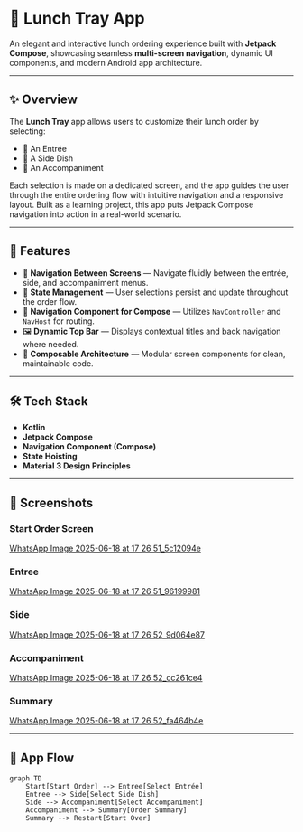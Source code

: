 # 🥗 Lunch Tray App

An elegant and interactive lunch ordering experience built with **Jetpack Compose**, showcasing seamless **multi-screen navigation**, dynamic UI components, and modern Android app architecture.

---

## ✨ Overview

The **Lunch Tray** app allows users to customize their lunch order by selecting:

- 🥘 An Entrée  
- 🍟 A Side Dish  
- 🥤 An Accompaniment  

Each selection is made on a dedicated screen, and the app guides the user through the entire ordering flow with intuitive navigation and a responsive layout. Built as a learning project, this app puts Jetpack Compose navigation into action in a real-world scenario.

---

## 🚀 Features

- 🔁 **Navigation Between Screens** — Navigate fluidly between the entrée, side, and accompaniment menus.
- 🎯 **State Management** — User selections persist and update throughout the order flow.
- 🧭 **Navigation Component for Compose** — Utilizes `NavController` and `NavHost` for routing.
- 🖼️ **Dynamic Top Bar** — Displays contextual titles and back navigation where needed.
- 🧪 **Composable Architecture** — Modular screen components for clean, maintainable code.

---

## 🛠️ Tech Stack

- **Kotlin**
- **Jetpack Compose**
- **Navigation Component (Compose)**
- **State Hoisting**
- **Material 3 Design Principles**

---

## 📸 Screenshots

### Start Order Screen
[WhatsApp Image 2025-06-18 at 17 26 51_5c12094e](https://github.com/user-attachments/assets/d0843eb5-b7c2-4a36-a797-de354069dcd0)

### Entree
[WhatsApp Image 2025-06-18 at 17 26 51_96199981](https://github.com/user-attachments/assets/a37de93f-0d0f-41e3-9224-02f3354dad03)

### Side
[WhatsApp Image 2025-06-18 at 17 26 52_9d064e87](https://github.com/user-attachments/assets/055f3224-15c1-4b7b-9c0f-73b3bbb839d1)

### Accompaniment
[WhatsApp Image 2025-06-18 at 17 26 52_cc261ce4](https://github.com/user-attachments/assets/ce5e0ae2-156e-48b6-94db-932854a8476c)

### Summary
[WhatsApp Image 2025-06-18 at 17 26 52_fa464b4e](https://github.com/user-attachments/assets/76060021-d451-4336-97d1-a5caa952f9a9)


---

## 🧩 App Flow

```mermaid
graph TD
    Start[Start Order] --> Entree[Select Entrée]
    Entree --> Side[Select Side Dish]
    Side --> Accompaniment[Select Accompaniment]
    Accompaniment --> Summary[Order Summary]
    Summary --> Restart[Start Over]
